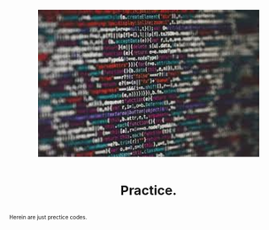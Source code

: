 <p align="center">

  <img src="images.jfif" width="400\"/>

<br>


<h1><p align="center"><small>Practice.<small></h1></p></font = "verdana">


Herein are just prectice codes.